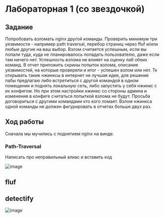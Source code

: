 # Лабораторная 1 (со звездочкой)
## Задание

Попробовать взломать nginx другой команды. Проверить минимум три уязвимости - например path traversal, перебор страниц через ffuf и/или любые другие на ваш выбор.
Взлом считается успешным, если вы попали туда, куда не планировалось попадать пользователю, даже если там ничего нет. Успешность взлома не влияет на оценку лаб обеих команд. 
В отчет приложить скрины попыток взлома, описание уязвимостей, на которые проверяли и итог - успешен взлом или нет.
Тк открывать такие нжинксы в интернет не лучшая идея, для решения лабы предлагаю либо встретиться с другой командой в одном помещении и поднять локальную сеть, либо запустить у себя нжинкс с их конфигом. Но при этом настройки нжинкс со стороны админа и изменения в конфиге считаться попыткой взлома не будут.
Просьба договориться с другими командами кто кого ломает. Взлом нжинкса одной команды не должен фигурировать в отчетах больше двух раз.

## Ход работы

Сначала мы мучились с поднятием nginx на винде.

### Path-Traversal

Написать про неправильный алиас и вставить код

![image](https://github.com/user-attachments/assets/6f60f1cd-536d-4f16-a73f-00517e5a1663)

## fluf


## detectify

![image](https://github.com/user-attachments/assets/64bd01bd-2a00-45c8-b7a4-c0c350f64276)

